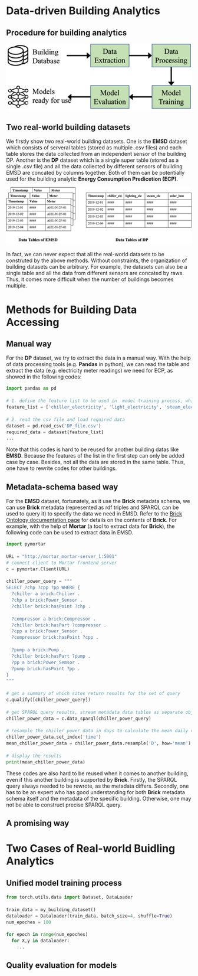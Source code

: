 # Data-driven Building Analytics
## Procedure for building analytics
![image](https://github.com/fangger4396/energon_example/blob/main/img/process.png)
## Two real-world building datasets
We firstly show two real-world building datasets. One is the **EMSD** dataset which consists of serveral tables (stored as multiple .csv files) and each table stores the data collected from an independent sensor of the building DP. Another is the **DP** dataset which is a single super table (stored as a single .csv file) and all the data collected by different sensors of building EMSD are concated by columns together. Both of them can be potentially used for the building analytic **Energy Consumption Predicetion (ECP)**.

![image](https://github.com/fangger4396/energon_example/blob/main/img/data_tables.png)

In fact, we can never expect that all the real-world datasets to be construted by the above methods. Without constraints, the organization of building datasets can be arbitrary. For example, the datasets can also be a single table and all the data from different sensors are concated by raws. Thus, it comes more difficult when the number of buildings becomes multiple.

# Methods for Building Data Accessing
## Manual way
For the **DP** dataset, we try to extract the data in a manual way. With the help of data processing tools (e.g. **Pandas** in python), we can read the table and extract the data (e.g. electricity meter readings) we need for ECP, as showed in the following codes:
```python
import pandas as pd

# 1. define the feature list to be used in  model training process, which is a subset of all the features of DP data.
feature_list = ['chiller_electricity', 'light_electricity', 'steam_electricity', 'solar_illuminance']

# 2. read the csv file and load required data
dataset = pd.read_csv('DP_file.csv')
required_data = dataset[feature_list]
...
```
Note that this codes is hard to be reused for another building datas like **EMSD**. Because the features of the list in the first step can only be added case by case. Besides, not all the data are stored in the same table. Thus, one have to rewrite codes for other buildings.
## Metadata-schema based way
For the **EMSD** dataset, fortunately, as it use the **Brick** metadata schema, we can use **Brick** metadata (represented as rdf triples and SPARQL can be used to query it) to specify the data we need in EMSD. Refer to the [Brick Ontology documentation page][brick] for details on the contents of **Brick**. 
For example, with the help of **Mortar** (a tool to extract data for **Brick**), the following code can be used to extract data in EMSD.

```python
import pymortar

URL = "http://mortar_mortar-server_1:5001"
# connect client to Mortar frontend server
c = pymortar.Client(URL)

chiller_power_query = """
SELECT ?chp ?cpp ?pp WHERE {
  ?chiller a brick:Chiller .
  ?chp a brick:Power_Sensor .
  ?chiller brick:hasPoint ?chp .
  
  ?compressor a brick:Compressor .
  ?chiller brick:hasPart ?compressor .
  ?cpp a brick:Power_Sensor .
  ?compressor brick:hasPoint ?cpp .
  
  ?pump a brick:Pump .
  ?chiller brick:hasPart ?pump .
  ?pp a brick:Power_Semsor .
  ?pump brick:hasPoint ?pp .
}
"""

# get a summary of which sites return results for the set of query
c.qualify([chiller_power_query])

# get SPARQL query results, stream metadata data tables as separate objects
chiller_power_data = c.data_sparql(chiller_power_query)

# resample the chiller power data in days to calculate the mean daily value
chiller_power_data.set_index('time')
mean_chiller_power_data = chiller_power_data.resample('D', how='mean')

# display the results
print(mean_chiller_power_data)
```
These codes are also hard to be reused when it comes to another building, even if this another building is supported by **Brick**. Firstly, the SPARQL query always needed to be rewrote, as the metadata differs. Secondly, one has to be an expert who has good understanding for both **Brick** metadata schema itself and the metadata of the specific building. Otherwise, one may not be able to construct precise SPARQL query.

## A promising way

# Two Cases of Real-world Buidling Analytics

## Unified model training process
```python
from torch.utils.data import Dataset, DataLoader

train_data = my_building_dataset()
dataloader = Dataloader(train_data, batch_size=4, shuffle=True)
num_epoches = 100

for epoch in range(num_epoches)
  for X,y in dataloader:
    ...
```
## Quality evaluation for models
[brick]:https://brickschema.org/ontology/
